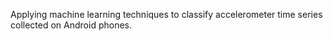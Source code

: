 Applying machine learning techniques to classify accelerometer time series collected on Android phones.